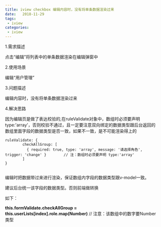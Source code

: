 ```yaml
---
title: iview checkbox 编辑内容时，没有将单条数据渲染过来
date:   2018-11-29 
tags:
 - iview
categories:
 - iview
---
```


1.需求描述

点击“编辑”将列表中的单条数据渲染在编辑弹窗中


2.使用场景

编辑“用户管理”


3.问题描述

编辑内容时，没有将单条数据渲染过来


4.解决思路

因为编辑页是做了表达校验的,在ruleValidate对象中，数组时必须要声明 type:'array'，否则校验不通过，且一定要注意双向绑定的数据类型跟后台返回的数组里面字段的数据类型是否一致，如果不一致，是不可能渲染得上的

```
ruleValidate: {
        checkAllGroup: [
          { required: true, type: 'array', message: '请选择角色', trigger: 'change' }        // 注：数组时必须要声明 type:'array'
        ]
}
```

![点击并拖拽以移动](data:image/gif;base64,R0lGODlhAQABAPABAP///wAAACH5BAEKAAAALAAAAAABAAEAAAICRAEAOw==)



编辑时把数据带过来进行渲染，保证数组内字段的数据类型跟v-model一致。

建议后台统一该字段的数据类型。否则前端做转换 

如下：

**this.formValidate.checkAllGroup = this.userLists[index].role.map(Number)**
 // 注意：该数组中的数字要Number类型